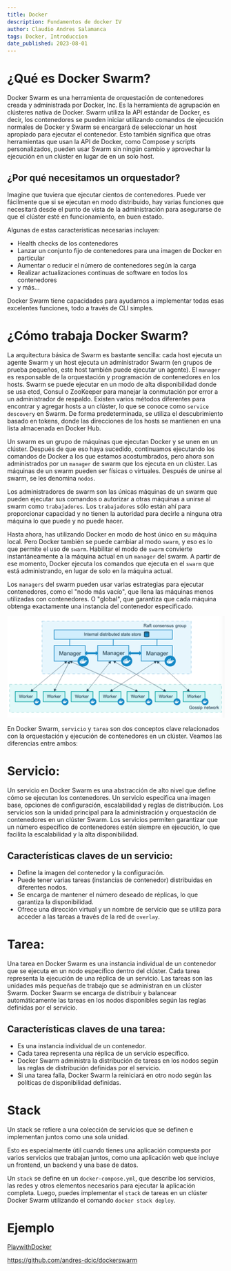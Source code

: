 ```yaml
---
title: Docker
description: Fundamentos de docker IV
author: Claudio Andres Salamanca
tags: Docker, Introduccion
date_published: 2023-08-01
---
```



# ¿Qué es Docker Swarm?



Docker Swarm es una herramienta de orquestación de contenedores creada y administrada por Docker, Inc. Es la herramienta de agrupación en clústeres nativa de Docker. Swarm utiliza la API estándar de Docker, es decir, los contenedores se pueden iniciar utilizando comandos de ejecución normales de Docker y Swarm se encargará de seleccionar un host apropiado para ejecutar el contenedor. Esto también significa que otras herramientas que usan la API de Docker, como Compose y scripts personalizados, pueden usar Swarm sin ningún cambio y aprovechar la ejecución en un clúster en lugar de en un solo host.



## ¿Por qué necesitamos un orquestador?

Imagine que tuviera que ejecutar cientos de contenedores. Puede ver fácilmente que si se ejecutan en modo distribuido, hay varias funciones que necesitará desde el punto de vista de la administración para asegurarse de que el clúster esté en funcionamiento, en buen estado.

Algunas de estas características necesarias incluyen:

- Health checks de los contenedores
- Lanzar un conjunto fijo de contenedores para una imagen de Docker en particular
- Aumentar o reducir el número de contenedores según la carga
- Realizar actualizaciones continuas de software en todos los contenedores
- y más…<br>

Docker Swarm tiene capacidades para ayudarnos a implementar todas esas excelentes funciones, todo a través de CLI simples.



# ¿Cómo trabaja Docker Swarm? 

La arquitectura básica de Swarm es bastante sencilla: cada host ejecuta un agente Swarm y un host ejecuta un administrador Swarm (en grupos de prueba pequeños, este host también puede ejecutar un agente). El `manager` es responsable de la orquestación y programación de contenedores en los hosts. Swarm se puede ejecutar en un modo de alta disponibilidad donde se usa etcd, Consul o ZooKeeper para manejar la conmutación por error a un administrador de respaldo. Existen varios métodos diferentes para encontrar y agregar hosts a un clúster, lo que se conoce como `service descovery` en Swarm. De forma predeterminada, se utiliza el descubrimiento basado en tokens, donde las direcciones de los hosts se mantienen en una lista almacenada en Docker Hub.


Un swarm es un grupo de máquinas que ejecutan Docker y se unen en un clúster. Después de que eso haya sucedido, continuamos ejecutando los comandos de Docker a los que estamos acostumbrados, pero ahora son administrados por un `manager` de swarm que los ejecuta en un clúster. Las máquinas de un swarm  pueden ser físicas o virtuales. Después de unirse al swarm, se les denomina `nodos`.

Los administradores de swarm son las únicas máquinas de un swarm que pueden ejecutar sus comandos o autorizar a otras máquinas a unirse al swarm como `trabajadores`. Los `trabajadores` sólo están ahí para proporcionar capacidad y no tienen la autoridad para decirle a ninguna otra máquina lo que puede y no puede hacer.

Hasta ahora, has utilizando Docker en modo de host único en su máquina local. Pero Docker también se puede cambiar al modo `swarm`, y eso es lo que permite el uso de `swarm`. Habilitar el modo de `swarm` convierte instantáneamente a la máquina actual en un `manager` del swarm. A partir de ese momento, Docker ejecuta los comandos que ejecuta en el `swarm` que está administrando, en lugar de solo en la máquina actual.

Los `managers` del swarm  pueden usar varias estrategias para ejecutar contenedores, como el "nodo más vacío", que llena las máquinas menos utilizadas con contenedores. O "global", que garantiza que cada máquina obtenga exactamente una instancia del contenedor especificado.


![arquitectureDockerSwarm](./img/swarm_architecture.png)


En Docker Swarm, `servicio` y `tarea` son dos conceptos clave relacionados con la orquestación y ejecución de contenedores en un clúster. Veamos las diferencias entre ambos:

# Servicio:
Un servicio en Docker Swarm es una abstracción de alto nivel que define cómo se ejecutan los contenedores. Un servicio especifica una imagen base, opciones de configuración, escalabilidad y reglas de distribución. Los servicios son la unidad principal para la administración y orquestación de contenedores en un clúster Swarm. Los servicios permiten garantizar que un número específico de contenedores estén siempre en ejecución, lo que facilita la escalabilidad y la alta disponibilidad.

## Características claves de un servicio:

- Define la imagen del contenedor y la configuración.
- Puede tener varias tareas (instancias de contenedor) distribuidas en diferentes nodos.
- Se encarga de mantener el número deseado de réplicas, lo que garantiza la disponibilidad.
- Ofrece una dirección virtual y un nombre de servicio que se utiliza para acceder a las tareas a través de la red de `overlay`.


# Tarea:

Una tarea en Docker Swarm es una instancia individual de un contenedor que se ejecuta en un nodo específico dentro del clúster. Cada tarea representa la ejecución de una réplica de un servicio. Las tareas son las unidades más pequeñas de trabajo que se administran en un clúster Swarm. Docker Swarm se encarga de distribuir y balancear automáticamente las tareas en los nodos disponibles según las reglas definidas por el servicio.

## Características claves de una tarea:

- Es una instancia individual de un contenedor.
- Cada tarea representa una réplica de un servicio específico.
- Docker Swarm administra la distribución de tareas en los nodos según las reglas de distribución definidas por el servicio.
- Si una tarea falla, Docker Swarm la reiniciará en otro nodo según las políticas de disponibilidad definidas.


# Stack

Un stack se refiere a una colección de servicios que se definen e implementan juntos como una sola unidad.


Esto es especialmente útil cuando tienes una aplicación compuesta por varios servicios que trabajan juntos, como una aplicación web que incluye un frontend, un backend y una base de datos.

Un `stack` se define en un `docker-compose.yml`, que describe los servicios, las redes y otros elementos necesarios para ejecutar la aplicación completa. Luego, puedes implementar el `stack` de tareas en un clúster Docker Swarm utilizando el comando `docker stack deploy`.

# Ejemplo

[PlaywithDocker](https://www.docker.com/play-with-docker/)

 https://github.com/andres-dcic/dockerswarm